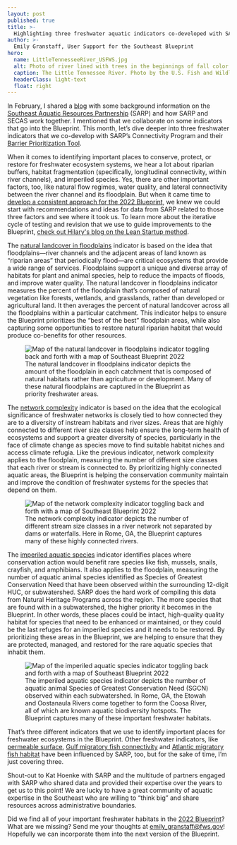 ```yaml
---
layout: post
published: true
title: >-
  Highlighting three freshwater aquatic indicators co-developed with SARP
author: >-
  Emily Granstaff, User Support for the Southeast Blueprint
hero:
  name: LittleTennesseeRiver_USFWS.jpg
  alt: Photo of river lined with trees in the beginnings of fall color.
  caption: The Little Tennessee River. Photo by the U.S. Fish and Wildlife Service.
  headerClass: light-text
  float: right
---
```

In February, I shared a [blog](https://secassoutheast.org/2023/02/24/A-tale-of-two-partnerships-how-SARP-and-SECAS-work-together.html) with some background information on the [Southeast Aquatic Resources Partnership](https://southeastaquatics.net/) (SARP) and how SARP and SECAS work together. I mentioned that we collaborate on some indicators that go into the Blueprint. This month, let’s dive deeper into three freshwater indicators that we co-develop with SARP’s Connectivity Program and their [Barrier Prioritization Tool](https://connectivity.sarpdata.com/). <!--more-->

When it comes to identifying important places to conserve, protect, or restore for freshwater ecosystem systems, we hear a lot about riparian buffers, habitat fragmentation (specifically, longitudinal connectivity, within river channels), and imperiled species. Yes, there are other important factors, too, like natural flow regimes, water quality, and lateral connectivity between the river channel and its floodplain. But when it came time to [develop a consistent approach for the 2022 Blueprint](http://secassoutheast.org/2021/03/12/New-approach-to-Southeast-Blueprint-in-2022.html), we knew we could start with recommendations and ideas for data from SARP related to those three factors and see where it took us. To learn more about the iterative cycle of testing and revision that we use to guide improvements to the Blueprint, [check out Hilary's blog on the Lean Startup method](http://secassoutheast.org/2023/04/20/Lessons-from-Silicon-Valley-what-conservation-planners-can-learn-from-the-tech-industry.html).

The [natural landcover in floodplains](https://secas-fws.hub.arcgis.com/maps/fws::natural-landcover-in-floodplains-southeast-blueprint-indicator/explore) indicator is based on the idea that floodplains—river channels and the adjacent areas of land known as “riparian areas” that periodically flood—are critical ecosystems that provide a wide range of services. Floodplains support a unique and diverse array of habitats for plant and animal species, help to reduce the impacts of floods, and improve water quality. The natural landcover in floodplains indicator measures the percent of the floodplain that’s composed of natural vegetation like forests, wetlands, and grasslands, rather than developed or agricultural land. It then averages the percent of natural landcover across all the floodplains within a particular catchment. This indicator helps to ensure the Blueprint prioritizes the “best of the best” floodplain areas, while also capturing some opportunities to restore natural riparian habitat that would produce co-benefits for other resources.

<figure>
  <img src="{{site.baseurl}}/images/NaturalLCiFP_BP.gif" alt="Map of the natural landcover in floodplains indicator toggling back and forth with a map of Southeast Blueprint 2022"/>
  <figcaption>The natural landcover in floodplains indicator depicts the amount of the floodplain in each catchment that is composed of natural habitats rather than agriculture or development. Many of these natural floodplains are captured in the Blueprint as priority freshwater areas. </figcaption>
</figure>

The [network complexity](https://secas-fws.hub.arcgis.com/maps/fws::network-complexity-southeast-blueprint-indicator/explore) indicator is based on the idea that the ecological significance of freshwater networks is closely tied to how connected they are to a diversity of instream habitats and river sizes. Areas that are highly connected to different river size classes help ensure the long-term health of ecosystems and support a greater diversity of species, particularly in the face of climate change as species move to find suitable habitat niches and access climate refugia. Like the previous indicator, network complexity applies to the floodplain, measuring the number of different size classes that each river or stream is connected to. By prioritizing highly connected aquatic areas, the Blueprint is helping the conservation community maintain and improve the condition of freshwater systems for the species that depend on them.

<figure>
  <img src="{{site.baseurl}}/images/NetworkComplexity_BP.gif" alt="Map of the network complexity indicator toggling back and forth with a map of Southeast Blueprint 2022"/>
  <figcaption>The network complexity indicator depicts the number of different stream size classes in a river network not separated by dams or waterfalls. Here in Rome, GA, the Blueprint captures many of these highly connected rivers. </figcaption>
</figure>

The [imperiled aquatic species](https://secas-fws.hub.arcgis.com/maps/fws::imperiled-aquatic-species-southeast-blueprint-indicator/explore) indicator identifies places where conservation action would benefit rare species like fish, mussels, snails, crayfish, and amphibians. It also applies to the floodplain, measuring the number of aquatic animal species identified as Species of Greatest Conservation Need that have been observed within the surrounding 12-digit HUC, or subwatershed. SARP does the hard work of compiling this data from Natural Heritage Programs across the region. The more species that are found with in a subwatershed, the higher priority it becomes in the Blueprint. In other words, these places could be intact, high-quality quality habitat for species that need to be enhanced or maintained, or they could be the last refuges for an imperiled species and it needs to be restored. By prioritizing these areas in the Blueprint, we are helping to ensure that they are protected, managed, and restored for the rare aquatic species that inhabit them.

<figure>
  <img src="{{site.baseurl}}/images/ImperiledAquatic_BP.gif" alt="Map of the imperiled aquatic species indicator toggling back and forth with a map of Southeast Blueprint 2022"/>
  <figcaption>The imperiled aquatic species indicator depicts the number of aquatic animal Species of Greatest Conservation Need (SGCN) observed within each subwatershed. In Rome, GA, the Etowah and Oostanaula Rivers come together to form the Coosa River, all of which are known aquatic biodiversity hotspots. The Blueprint captures many of these important freshwater habitats. </figcaption>
</figure>

That’s three different indicators that we use to identify important places for freshwater ecosystems in the Blueprint. Other freshwater indicators, like [permeable surface](https://secas-fws.hub.arcgis.com/maps/fws::permeable-surface-southeast-blueprint-indicator/explore?location=32.513299%2C-88.840513%2C4.94), [Gulf migratory fish connectivity](https://secas-fws.hub.arcgis.com/maps/fws::gulf-migratory-fish-connectivity-southeast-blueprint-indicator/explore?location=29.809452%2C-84.845492%2C6.00) and [Atlantic migratory fish habitat](https://secas-fws.hub.arcgis.com/maps/fws::atlantic-migratory-fish-habitat-southeast-blueprint-indicator/explore?location=34.515204%2C-80.778177%2C5.92) have been influenced by SARP, too, but for the sake of time, I’m just covering three. 

Shout-out to Kat Hoenke with SARP and the multitude of partners engaged with SARP who shared data and provided their expertise over the years to get us to this point! We are lucky to have a great community of aquatic expertise in the Southeast who are willing to “think big” and share resources across administrative boundaries.

Did we find all of your important freshwater habitats in the [2022 Blueprint](https://blueprint.geoplatform.gov/southeast/)? What are we missing? Send me your thoughts at [emily_granstaff@fws.gov](mailto:emily_granstaff@fws.gov)! Hopefully we can incorporate them into the next version of the Blueprint.
